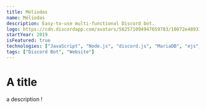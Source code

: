 ```yaml
---
title: Méliodas
name: Méliodas
description: Easy-to-use multi-functional Discord bot.
logo: https://cdn.discordapp.com/avatars/562571094947659783/10872e489314925e4c4b2ff328acb448.png?size=1024
startYear: 2019
isFeatured: true
technologies: ["JavaScript", "Node.js", "discord.js", "MariaDB", "ejs", "express"]
tags: ["Discord Bot", "Website"]
---
```


# A title

a description !
